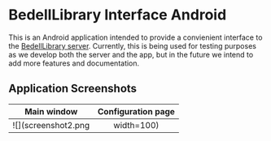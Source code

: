 
BedellLibrary Interface Android
===============================

This is an Android application intended to provide a convienient interface to the [BedellLibrary server](https://github.com/Chinchillord/Bedellibrary). Currently, this is being used for testing purposes as we develop both the server and the app, but in the future we intend to add more features and documentation.

Application Screenshots
-----------------------
Main window                      |  Configuration page
:-------------------------------:|:-------------------------------------:
![](screenshot2.png | width=100) | ![](screenshot1.png | width=100)
